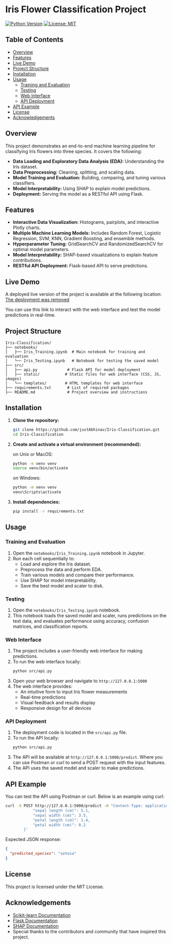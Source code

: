 # Iris Flower Classification Project

[![Python Version](https://img.shields.io/badge/Python-3.9%2B-blue.svg)](https://www.python.org/downloads/)
[![License: MIT](https://img.shields.io/badge/License-MIT-green.svg)](https://opensource.org/license/mit)

## Table of Contents

- [Overview](#overview)
- [Features](#features)
- [Live Demo](#live-demo)
- [Project Structure](#project-structure)
- [Installation](#installation)
- [Usage](#usage)
  - [Training and Evaluation](#training-and-evaluation)
  - [Testing](#testing)
  - [Web Interface](#web-interface)
  - [API Deployment](#api-deployment)
- [API Example](#api-example)
- [License](#license)
- [Acknowledgements](#acknowledgements)

## Overview

This project demonstrates an end-to-end machine learning pipeline for classifying Iris flowers into three species. It covers the following:

- **Data Loading and Exploratory Data Analysis (EDA):** Understanding the Iris dataset.
- **Data Preprocessing:** Cleaning, splitting, and scaling data.
- **Model Training and Evaluation:** Building, comparing, and tuning various classifiers.
- **Model Interpretability:** Using SHAP to explain model predictions.
- **Deployment:** Serving the model as a RESTful API using Flask.

## Features

- **Interactive Data Visualization:** Histograms, pairplots, and interactive Plotly charts.
- **Multiple Machine Learning Models:** Includes Random Forest, Logistic Regression, SVM, KNN, Gradient Boosting, and ensemble methods.
- **Hyperparameter Tuning:** GridSearchCV and RandomizedSearchCV for optimal model parameters.
- **Model Interpretability:** SHAP-based visualizations to explain feature contributions.
- **RESTful API Deployment:** Flask-based API to serve predictions.

## Live Demo

A deployed live version of the project is available at the following location:  
[The deployment was removed](https://github.com/justAbhinav/iris__flower_classification_model/)

You can use this link to interact with the web interface and test the model predictions in real-time.

## Project Structure

```
Iris-Classification/
├── notebooks/
│   ├── Iris_Training.ipynb  # Main notebook for training and evaluation
│   └── Iris_Testing.ipynb   # Notebook for testing the saved model
├── src/
│   ├── api.py             # Flask API for model deployment
│   ├── static/           # Static files for web interface (CSS, JS, images)
│   └── templates/        # HTML templates for web interface
├── requirements.txt       # List of required packages
├── README.md              # Project overview and instructions
```

## Installation

1. **Clone the repository:**

   ```bash
   git clone https://github.com/justAbhinav/Iris-Classification.git
   cd Iris-Classification
   ```

2. **Create and activate a virtual environment (recommended):**

   on Unix or MacOS:

   ```bash
   python -m venv venv
   source venv/bin/activate
   ```

   on Windows:

   ```bash
   python -m venv venv
   venv\Scripts\activate
   ```

3. **Install dependencies:**
   ```bash
   pip install -r requirements.txt
   ```

## Usage

### Training and Evaluation

1. Open the `notebooks/Iris_Training.ipynb` notebook in Jupyter.
2. Run each cell sequentially to:
   - Load and explore the Iris dataset.
   - Preprocess the data and perform EDA.
   - Train various models and compare their performance.
   - Use SHAP for model interpretability.
   - Save the best model and scaler to disk.

### Testing

1. Open the `notebooks/Iris_Testing.ipynb` notebook.
2. This notebook loads the saved model and scaler, runs predictions on the test data, and evaluates performance using accuracy, confusion matrices, and classification reports.

### Web Interface

1. The project includes a user-friendly web interface for making predictions.
2. To run the web interface locally:
   ```bash
   python src/api.py
   ```
3. Open your web browser and navigate to `http://127.0.0.1:5000`
4. The web interface provides:
   - An intuitive form to input Iris flower measurements
   - Real-time predictions
   - Visual feedback and results display
   - Responsive design for all devices

### API Deployment

1. The deployment code is located in the `src/api.py` file.
2. To run the API locally:
   ```bash
   python src/api.py
   ```
3. The API will be available at `http://127.0.0.1:5000/predict`. Where you can use Postman or curl to send a POST request with the input features.
4. The API uses the saved model and scaler to make predictions.

## API Example

You can test the API using Postman or curl. Below is an example using curl:

```bash
curl -X POST http://127.0.0.1:5000/predict -H "Content-Type: application/json" -d '{
            "sepal length (cm)": 5.1,
            "sepal width (cm)": 3.5,
            "petal length (cm)": 1.4,
            "petal width (cm)": 0.2
        }'
```

Expected JSON response:

```json
{
  "predicted_species": "setosa"
}
```

## License

This project is licensed under the MIT License.

## Acknowledgements

- [Scikit-learn Documentation](https://scikit-learn.org/stable/documentation.html)
- [Flask Documentation](https://flask.palletsprojects.com/)
- [SHAP Documentation](https://shap.readthedocs.io/en/latest/)
- Special thanks to the contributors and community that have inspired this project.
